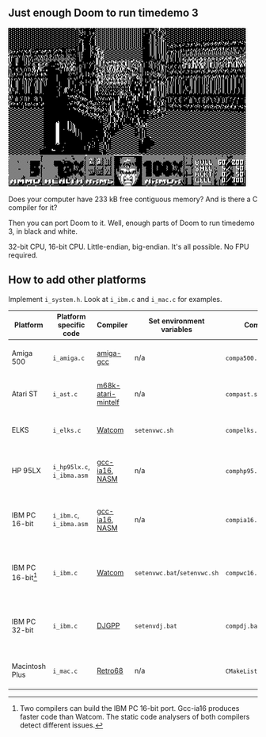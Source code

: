 ## Just enough Doom to run timedemo 3
![Doomtd3](readme_imgs/doomtd3.png?raw=true)

Does your computer have 233 kB free contiguous memory?
And is there a C compiler for it?

Then you can port Doom to it.
Well, enough parts of Doom to run timedemo 3, in black and white.

32-bit CPU, 16-bit CPU.
Little-endian, big-endian.
It's all possible.
No FPU required.

## How to add other platforms
Implement `i_system.h`. Look at `i_ibm.c` and `i_mac.c` for examples.

|Platform         |Platform specific code    |Compiler                                                                     |Set environment variables   |Compile code                |Additional information                              |
|-----------------|--------------------------|-----------------------------------------------------------------------------|----------------------------|----------------------------|----------------------------------------------------|
|Amiga 500        |`i_amiga.c`               |[amiga-gcc](https://github.com/bebbo/amiga-gcc)                              |n/a                         |`compa500.sh`               |Experimental, might not work on a real machine      |
|Atari ST         |`i_ast.c`                 |[m68k-atari-mintelf](http://vincent.riviere.free.fr/soft/m68k-atari-mintelf/)|n/a                         |`compast.sh`                |Experimental, might not work on a real machine      |
|ELKS             |`i_elks.c`                |[Watcom](https://github.com/open-watcom/open-watcom-v2)                      |`setenvwc.sh`               |`compelks.sh`               |Experimental, might not work on a real machine      |
|HP 95LX          |`i_hp95lx.c`, `i_ibma.asm`|[gcc-ia16](https://github.com/tkchia/gcc-ia16), [NASM](https://www.nasm.us)  |n/a                         |`comphp95.sh`               |No status bar, also runs on HP 100LX and HP 200LX   |
|IBM PC 16-bit    |`i_ibm.c`,    `i_ibma.asm`|[gcc-ia16](https://github.com/tkchia/gcc-ia16), [NASM](https://www.nasm.us)  |n/a                         |`compia16.sh`               |Use command line argument `lcd` to invert the colors|
|IBM PC 16-bit[^1]|`i_ibm.c`                 |[Watcom](https://github.com/open-watcom/open-watcom-v2)                      |`setenvwc.bat`/`setenvwc.sh`|`compwc16.bat`/`compwc16.sh`|Use command line argument `lcd` to invert the colors|
|IBM PC 32-bit    |`i_ibm.c`                 |[DJGPP](https://github.com/andrewwutw/build-djgpp)                           |`setenvdj.bat`              |`compdj.bat`                |Use command line argument `lcd` to invert the colors|
|Macintosh Plus   |`i_mac.c`                 |[Retro68](https://github.com/autc04/Retro68)                                 |n/a                         |`CMakeLists.txt`            |Experimental, might not work on a real machine      |

[^1]: Two compilers can build the IBM PC 16-bit port. Gcc-ia16 produces faster code than Watcom. The static code analysers of both compilers detect different issues.
